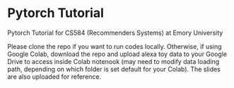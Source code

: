 # Pytorch Tutorial
Pytorch Tutorial for CS584 (Recommenders Systems) at Emory University

Please clone the repo if you want to run codes locally. Otherwise, if using Google Colab, download the repo and upload alexa toy data to your Google Drive to access inside Colab notenook (may need to modify data loading path, depending on which folder is set default for your Colab). The slides are also uploaded for reference.
